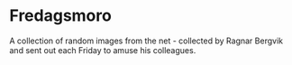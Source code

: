 # Fredagsmoro

A collection of random images from the net - collected by Ragnar Bergvik and sent out each Friday to amuse his colleagues.